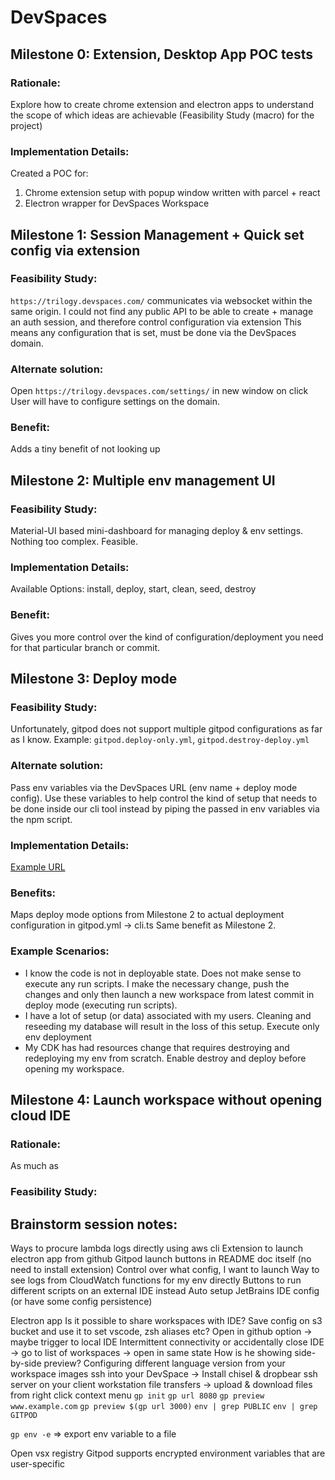 # DevSpaces

## Milestone 0: Extension, Desktop App POC tests

### Rationale:

Explore how to create chrome extension and electron apps to understand the scope of which ideas are achievable
(Feasibility Study (macro) for the project)

### Implementation Details:

Created a POC for:

1. Chrome extension setup with popup window written with parcel + react
2. Electron wrapper for DevSpaces Workspace

## Milestone 1: Session Management + Quick set config via extension

### Feasibility Study:

`https://trilogy.devspaces.com/` communicates via websocket within the same origin.
I could not find any public API to be able to create + manage an auth session,
and therefore control configuration via extension
This means any configuration that is set, must be done via the DevSpaces domain.

### Alternate solution:

Open `https://trilogy.devspaces.com/settings/` in new window on click
User will have to configure settings on the domain.

### Benefit:

Adds a tiny benefit of not looking up

## Milestone 2: Multiple env management UI

### Feasibility Study:

Material-UI based mini-dashboard for managing deploy & env settings. Nothing too complex. Feasible.

### Implementation Details:

Available Options: install, deploy, start, clean, seed, destroy

### Benefit:

Gives you more control over the kind of configuration/deployment you need for that particular branch or commit.

## Milestone 3: Deploy mode

### Feasibility Study:

Unfortunately, gitpod does not support multiple gitpod configurations as far as I know.
Example: `gitpod.deploy-only.yml`, `gitpod.destroy-deploy.yml`

### Alternate solution:

Pass env variables via the DevSpaces URL (env name + deploy mode config).
Use these variables to help control the kind of setup that needs to be done inside our cli tool instead
by piping the passed in env variables via the npm script.

### Implementation Details:

[Example URL](https://trilogy.devspaces.com/#env=ash1,install=true,clean=true,deploy=true,start=true,seed=true,destroy=true/https://github.com/trilogy-group/5k-response-tek/tree/gitpod-test)

### Benefits:

Maps deploy mode options from Milestone 2 to actual deployment configuration in gitpod.yml -> cli.ts
Same benefit as Milestone 2.

### Example Scenarios:

- I know the code is not in deployable state. Does not make sense to execute any run scripts. I make the necessary change, push the changes and only then launch a new workspace from latest commit in deploy mode (executing run scripts).
- I have a lot of setup (or data) associated with my users. Cleaning and reseeding my database will result in the loss of this setup. Execute only env deployment
- My CDK has had resources change that requires destroying and redeploying my env from scratch. Enable destroy and deploy before opening my workspace.

## Milestone 4: Launch workspace without opening cloud IDE

### Rationale:

As much as

### Feasibility Study:

## Brainstorm session notes:

Ways to procure lambda logs directly using aws cli
Extension to launch electron app from github
Gitpod launch buttons in README doc itself (no need to install extension)
Control over what config, I want to launch
Way to see logs from CloudWatch functions for my env directly
Buttons to run different scripts on an external IDE instead
Auto setup JetBrains IDE config (or have some config persistence)

Electron app
Is it possible to share workspaces with IDE?
Save config on s3 bucket and use it to set vscode, zsh aliases etc?
Open in github option -> maybe trigger to local IDE
Intermittent connectivity or accidentally close IDE -> go to list of workspaces -> open in same state
How is he showing side-by-side preview?
Configuring different language version from your workspace images
ssh into your DevSpace -> Install chisel & dropbear ssh server on your client workstation
file transfers -> upload & download files from right click context menu
`gp init`
`gp url 8080`
`gp preview www.example.com`
`gp preview $(gp url 3000)`
`env | grep PUBLIC`
`env | grep GITPOD`

`gp env -e` => export env variable to a file

Open vsx registry
Gitpod supports encrypted environment variables that are user-specific
